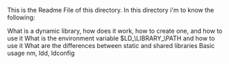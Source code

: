 This is the Readme File of this directory. 
In this directory i'm to know the following:

What is a dynamic library, how does it work, how to create one, and how to use it
What is the environment variable $LD_\LIBRARY_\PATH and how to use it
What are the differences between static and shared libraries
Basic usage nm, ldd, ldconfig

